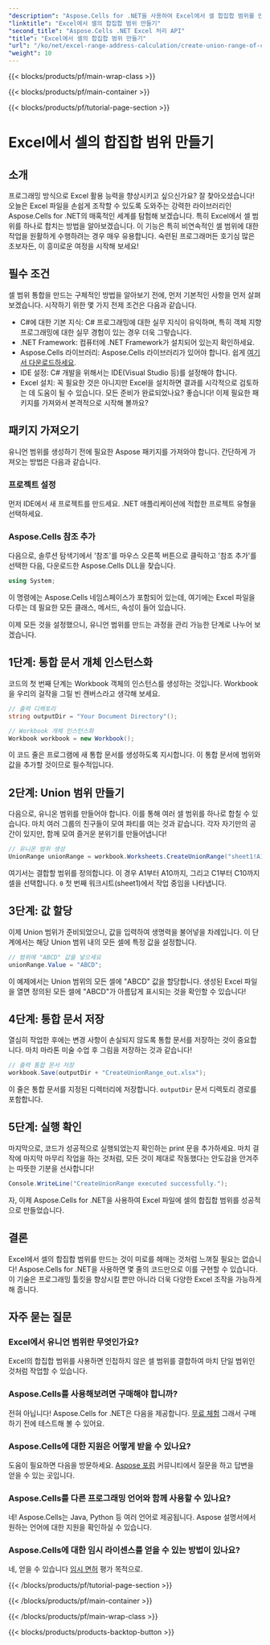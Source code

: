 ```yaml
---
"description": "Aspose.Cells for .NET을 사용하여 Excel에서 셀 합집합 범위를 만드는 간단한 방법을 알아보세요. 프로그래밍 방식으로 Excel 활용 능력을 향상시켜 보세요."
"linktitle": "Excel에서 셀의 합집합 범위 만들기"
"second_title": "Aspose.Cells .NET Excel 처리 API"
"title": "Excel에서 셀의 합집합 범위 만들기"
"url": "/ko/net/excel-range-address-calculation/create-union-range-of-cells-in-excel/"
"weight": 10
---
```


{{< blocks/products/pf/main-wrap-class >}}

{{< blocks/products/pf/main-container >}}

{{< blocks/products/pf/tutorial-page-section >}}

# Excel에서 셀의 합집합 범위 만들기

## 소개
프로그래밍 방식으로 Excel 활용 능력을 향상시키고 싶으신가요? 잘 찾아오셨습니다! 오늘은 Excel 파일을 손쉽게 조작할 수 있도록 도와주는 강력한 라이브러리인 Aspose.Cells for .NET의 매혹적인 세계를 탐험해 보겠습니다. 특히 Excel에서 셀 범위를 하나로 합치는 방법을 알아보겠습니다. 이 기능은 특히 비연속적인 셀 범위에 대한 작업을 원활하게 수행하려는 경우 매우 유용합니다. 숙련된 프로그래머든 호기심 많은 초보자든, 이 흥미로운 여정을 시작해 보세요!
## 필수 조건
셀 범위 통합을 만드는 구체적인 방법을 알아보기 전에, 먼저 기본적인 사항을 먼저 살펴보겠습니다. 시작하기 위한 몇 가지 전제 조건은 다음과 같습니다.
- C#에 대한 기본 지식: C# 프로그래밍에 대한 실무 지식이 유익하며, 특히 객체 지향 프로그래밍에 대한 실무 경험이 있는 경우 더욱 그렇습니다.
- .NET Framework: 컴퓨터에 .NET Framework가 설치되어 있는지 확인하세요.
- Aspose.Cells 라이브러리: Aspose.Cells 라이브러리가 있어야 합니다. 쉽게 [여기서 다운로드하세요](https://releases.aspose.com/cells/net/).
- IDE 설정: C# 개발을 위해서는 IDE(Visual Studio 등)를 설정해야 합니다.
- Excel 설치: 꼭 필요한 것은 아니지만 Excel을 설치하면 결과를 시각적으로 검토하는 데 도움이 될 수 있습니다.
모든 준비가 완료되었나요? 좋습니다! 이제 필요한 패키지를 가져와서 본격적으로 시작해 볼까요?
## 패키지 가져오기
유니언 범위를 생성하기 전에 필요한 Aspose 패키지를 가져와야 합니다. 간단하게 가져오는 방법은 다음과 같습니다.
### 프로젝트 설정
먼저 IDE에서 새 프로젝트를 만드세요. .NET 애플리케이션에 적합한 프로젝트 유형을 선택하세요.
### Aspose.Cells 참조 추가
다음으로, 솔루션 탐색기에서 '참조'를 마우스 오른쪽 버튼으로 클릭하고 '참조 추가'를 선택한 다음, 다운로드한 Aspose.Cells DLL을 찾습니다. 
```csharp
using System;
```
이 명령에는 Aspose.Cells 네임스페이스가 포함되어 있는데, 여기에는 Excel 파일을 다루는 데 필요한 모든 클래스, 메서드, 속성이 들어 있습니다.

이제 모든 것을 설정했으니, 유니언 범위를 만드는 과정을 관리 가능한 단계로 나누어 보겠습니다.
## 1단계: 통합 문서 개체 인스턴스화
코드의 첫 번째 단계는 Workbook 객체의 인스턴스를 생성하는 것입니다. Workbook을 우리의 걸작을 그릴 빈 캔버스라고 생각해 보세요.
```csharp
// 출력 디렉토리
string outputDir = "Your Document Directory"();

// Workbook 개체 인스턴스화
Workbook workbook = new Workbook();
```
이 코드 줄은 프로그램에 새 통합 문서를 생성하도록 지시합니다. 이 통합 문서에 범위와 값을 추가할 것이므로 필수적입니다.
## 2단계: Union 범위 만들기
다음으로, 유니온 범위를 만들어야 합니다. 이를 통해 여러 셀 범위를 하나로 합칠 수 있습니다. 마치 여러 그룹의 친구들이 모여 파티를 여는 것과 같습니다. 각자 자기만의 공간이 있지만, 함께 모여 즐거운 분위기를 만들어냅니다!
```csharp
// 유니온 범위 생성
UnionRange unionRange = workbook.Worksheets.CreateUnionRange("sheet1!A1:A10,sheet1!C1:C10", 0);
```
여기서는 결합할 범위를 정의합니다. 이 경우 A1부터 A10까지, 그리고 C1부터 C10까지 셀을 선택합니다. `0` 첫 번째 워크시트(sheet1)에서 작업 중임을 나타냅니다.
## 3단계: 값 할당
이제 Union 범위가 준비되었으니, 값을 입력하여 생명력을 불어넣을 차례입니다. 이 단계에서는 해당 Union 범위 내의 모든 셀에 특정 값을 설정합니다.
```csharp
// 범위에 "ABCD" 값을 넣으세요
unionRange.Value = "ABCD";
```
이 예제에서는 Union 범위의 모든 셀에 "ABCD" 값을 할당합니다. 생성된 Excel 파일을 열면 정의된 모든 셀에 "ABCD"가 아름답게 표시되는 것을 확인할 수 있습니다!
## 4단계: 통합 문서 저장
열심히 작업한 후에는 변경 사항이 손실되지 않도록 통합 문서를 저장하는 것이 중요합니다. 마치 마라톤 미술 수업 후 그림을 저장하는 것과 같습니다!
```csharp
// 출력 통합 문서 저장
workbook.Save(outputDir + "CreateUnionRange_out.xlsx");
```
이 줄은 통합 문서를 지정된 디렉터리에 저장합니다. `outputDir` 문서 디렉토리 경로를 포함합니다. 
## 5단계: 실행 확인
마지막으로, 코드가 성공적으로 실행되었는지 확인하는 print 문을 추가하세요. 마치 걸작에 마지막 마무리 작업을 하는 것처럼, 모든 것이 제대로 작동했다는 안도감을 안겨주는 따뜻한 기분을 선사합니다!
```csharp
Console.WriteLine("CreateUnionRange executed successfully.");
```
자, 이제 Aspose.Cells for .NET을 사용하여 Excel 파일에 셀의 합집합 범위를 성공적으로 만들었습니다.
## 결론
Excel에서 셀의 합집합 범위를 만드는 것이 미로를 헤매는 것처럼 느껴질 필요는 없습니다! Aspose.Cells for .NET을 사용하면 몇 줄의 코드만으로 이를 구현할 수 있습니다. 이 기술은 프로그래밍 툴킷을 향상시킬 뿐만 아니라 더욱 다양한 Excel 조작을 가능하게 해 줍니다. 

## 자주 묻는 질문
### Excel에서 유니언 범위란 무엇인가요?
Excel의 합집합 범위를 사용하면 인접하지 않은 셀 범위를 결합하여 마치 단일 범위인 것처럼 작업할 수 있습니다.
### Aspose.Cells를 사용해보려면 구매해야 합니까?
전혀 아닙니다! Aspose.Cells for .NET은 다음을 제공합니다. [무료 체험](https://releases.aspose.com/) 그래서 구매하기 전에 테스트해 볼 수 있어요.
### Aspose.Cells에 대한 지원은 어떻게 받을 수 있나요?
도움이 필요하면 다음을 방문하세요. [Aspose 포럼](https://forum.aspose.com/c/cells/9) 커뮤니티에서 질문을 하고 답변을 얻을 수 있는 곳입니다.
### Aspose.Cells를 다른 프로그래밍 언어와 함께 사용할 수 있나요?
네! Aspose.Cells는 Java, Python 등 여러 언어로 제공됩니다. Aspose 설명서에서 원하는 언어에 대한 지원을 확인하실 수 있습니다.
### Aspose.Cells에 대한 임시 라이센스를 얻을 수 있는 방법이 있나요?
네, 얻을 수 있습니다 [임시 면허](https://purchase.aspose.com/temporary-license/) 평가 목적으로.

{{< /blocks/products/pf/tutorial-page-section >}}

{{< /blocks/products/pf/main-container >}}

{{< /blocks/products/pf/main-wrap-class >}}

{{< blocks/products/products-backtop-button >}}